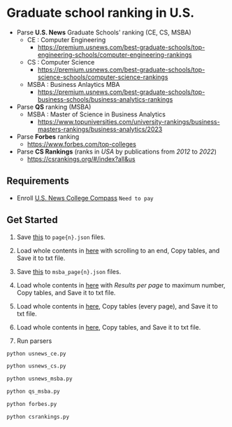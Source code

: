 # Graduate school ranking in U.S.
- Parse **U.S. News** Graduate Schools' ranking (CE, CS, MSBA)
  - CE : Computer Engineering
    - https://premium.usnews.com/best-graduate-schools/top-engineering-schools/computer-engineering-rankings
  - CS : Computer Science
    - https://premium.usnews.com/best-graduate-schools/top-science-schools/computer-science-rankings
  - MSBA : Business Anlaytics MBA
    - https://premium.usnews.com/best-graduate-schools/top-business-schools/business-analytics-rankings
- Parse **QS** ranking (MSBA)
  - MSBA : Master of Science in Business Analytics
    - https://www.topuniversities.com/university-rankings/business-masters-rankings/business-analytics/2023
- Parse **Forbes** ranking
  - https://www.forbes.com/top-colleges
- Parse **CS Rankings** (ranks in *USA* by publications from *2012* to *2022*)
  - https://csrankings.org/#/index?all&us

## Requirements
- Enroll [U.S. News College Compass](https://www.usnews.com/usnews/store/college_compass) `Need to pay`

## Get Started
1. Save [this](https://premium.usnews.com/best-graduate-schools/api/search?format=json&program=top-engineering-schools&specialty=computer-engineering&_mode=table&_page=1) to `page{n}.json` files.

2. Load whole contents in [here](https://premium.usnews.com/best-graduate-schools/top-science-schools/computer-science-rankings?_sort=rank-asc) with scrolling to an end, Copy tables, and Save it to txt file.

3. Save [this](https://premium.usnews.com/best-graduate-schools/api/search?format=json&program=top-business-schools&specialty=business-analytics&_mode=table&_page=1) to `msba_page{n}.json` files.

4. Load whole contents in [here](https://www.topuniversities.com/university-rankings/business-masters-rankings/business-analytics/2023) with *Results per page* to maximum number, Copy tables, and Save it to txt file.

5. Load whole contents in [here](https://www.forbes.com/top-colleges), Copy tables (every page), and Save it to txt file.

6. Load whole contents in [here](https://csrankings.org/#/index?all&us), Copy tables, and Save it to txt file.

7. Run parsers
```python
python usnews_ce.py

python usnews_cs.py

python usnews_msba.py

python qs_msba.py

python forbes.py

python csrankings.py
```
